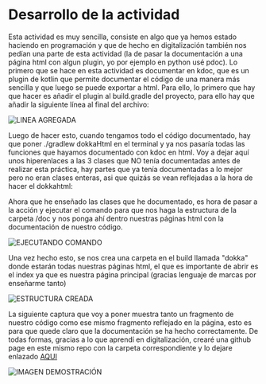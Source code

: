 # Desarrollo de la actividad

Esta actividad es muy sencilla, consiste en algo que ya hemos estado haciendo en programación y que de hecho en digitalización también nos pedían una parte de esta actividad (la de pasar la documentación a una página html con algun plugin, yo por ejemplo en python usé pdoc). Lo primero que se hace en esta actividad es documentar en kdoc, que es un plugin de kotlin que permite documentar el código de una manera más sencilla y que luego se puede exportar a html. Para ello, lo primero que hay que hacer es añadir el plugin al build.gradle del proyecto, para ello hay que añadir la siguiente línea al final del archivo:

![LINEA AGREGADA]()

Luego de hacer esto, cuando tengamos todo el código documentado, hay que poner ./gradlew dokkaHtml en el terminal y ya nos pasaría todas las funciones que hayamos documentado con kdoc en html. Voy a dejar aquí unos hiperenlaces a las 3 clases que NO tenía documentadas antes de realizar esta práctica, hay partes que ya tenía documentadas a lo mejor pero no eran clases enteras, asi que quizás se vean reflejadas a la hora de hacer el dokkahtml:


Ahora que he enseñado las clases que he documentado, es hora de pasar a la acción y ejecutar el comando para que nos haga la estructura de la carpeta /doc y nos ponga ahí dentro nuestras páginas html con la documentación de nuestro código.

![EJECUTANDO COMANDO]()

Una vez hecho esto, se nos crea una carpeta en el build llamada "dokka" donde estarán todas nuestras páginas html, el que es importante de abrir es el index ya que es nuestra página principal (gracias lenguaje de marcas por enseñarme tanto)

![ESTRUCTURA CREADA]()

La siguiente captura que voy a poner muestra tanto un fragmento de nuestro código como ese mismo fragmento reflejado en la página, esto es para que quede claro que la documentación se ha hecho correctamente. De todas formas, gracias a lo que aprendí en digitalización, crearé una github page en este mismo repo con la carpeta correspondiente y lo dejare enlazado [AQUI]()

![IMAGEN DEMOSTRACIÓN]()